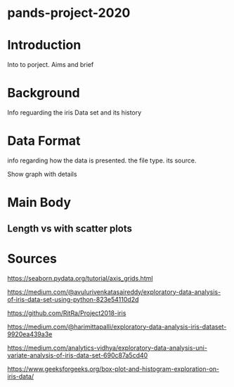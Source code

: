 # pands-project-2020

# Introduction

Into to porject. Aims and brief

# Background

Info reguarding the iris Data set and its history

# Data Format

info regarding how the data is presented. the file type. its source. 

Show graph with details

# Main Body

## Length vs with scatter plots




# Sources

https://seaborn.pydata.org/tutorial/axis_grids.html

https://medium.com/@avulurivenkatasaireddy/exploratory-data-analysis-of-iris-data-set-using-python-823e54110d2d

https://github.com/RitRa/Project2018-iris

https://medium.com/@harimittapalli/exploratory-data-analysis-iris-dataset-9920ea439a3e

https://medium.com/analytics-vidhya/exploratory-data-analysis-uni-variate-analysis-of-iris-data-set-690c87a5cd40

https://www.geeksforgeeks.org/box-plot-and-histogram-exploration-on-iris-data/